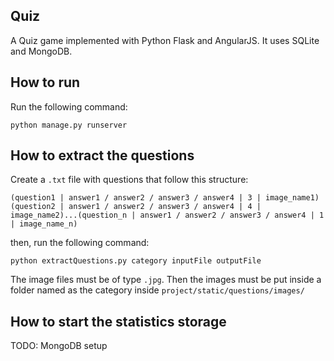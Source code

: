 Quiz
------------------------------------

A Quiz game implemented with Python Flask and AngularJS.
It uses SQLite and MongoDB.

How to run
-------------
Run the following command:

`python manage.py runserver`

How to extract the questions
---------------
Create a `.txt` file with questions that follow this structure:

```
(question1 | answer1 / answer2 / answer3 / answer4 | 3 | image_name1)(question2 | answer1 / answer2 / answer3 / answer4 | 4 | image_name2)...(question_n | answer1 / answer2 / answer3 / answer4 | 1 | image_name_n)

```

then, run the following command:

`python extractQuestions.py category inputFile outputFile`

The image files must be of type `.jpg`.
Then the images must be put inside a folder named as the category inside `project/static/questions/images/`

How to start the statistics storage
------------------
TODO: MongoDB setup